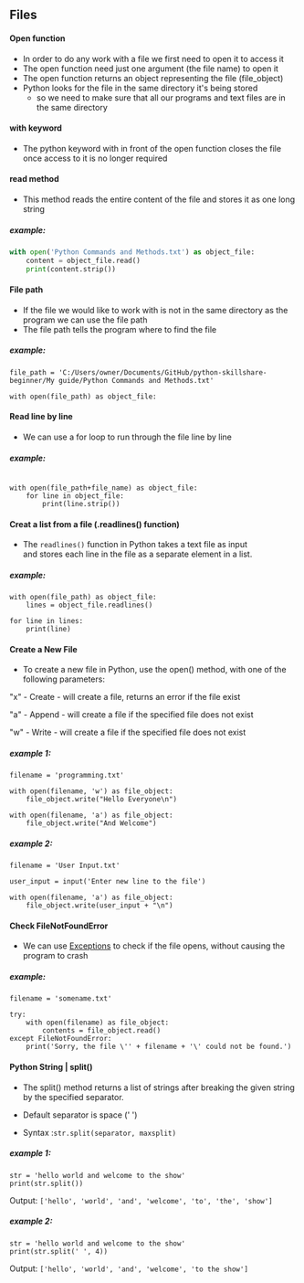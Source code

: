 ## Files 

#### Open function
- In order to do any work with a file we first need to open it to access it
- The open function need just one argument (the file name) to open it
- The open function returns an object representing the file (file_object)
- Python looks for the file in the same directory it's being stored
  - so we need to make sure that all our programs and text files are in the same directory

#### with keyword
- The python keyword with in front of the open function closes the file once access to it is no longer required

#### read method
- This method reads the entire content of the file and stores it as one long string

##### example:
```python
with open('Python Commands and Methods.txt') as object_file:
	content = object_file.read()
	print(content.strip())
```
#### File path
- If the file we would like to work with is not in the same directory as the program we can use the file path
- The file path tells the program where to find the file

##### example:
```
file_path = 'C:/Users/owner/Documents/GitHub/python-skillshare-beginner/My guide/Python Commands and Methods.txt'

with open(file_path) as object_file:
```
#### Read line by line
- We can use a for loop to run through the file line by line

##### example:
```

with open(file_path+file_name) as object_file:
	for line in object_file:
		print(line.strip())
```

#### Creat a list from a file (.readlines() function)
- The `readlines()` function in Python takes a text file as input <br>
and stores each line in the file as a separate element in a list.

##### example:
```
with open(file_path) as object_file:
	lines = object_file.readlines()

for line in lines:
	print(line)
```

#### Create a New File
- To create a new file in Python, use the open() method, with one of the following parameters:

"x" - Create - will create a file, returns an error if the file exist

"a" - Append - will create a file if the specified file does not exist

"w" - Write - will create a file if the specified file does not exist

##### example 1:
```
filename = 'programming.txt'

with open(filename, 'w') as file_object:
	file_object.write("Hello Everyone\n")

with open(filename, 'a') as file_object:
	file_object.write("And Welcome")
```

##### example 2:
```
filename = 'User Input.txt'

user_input = input('Enter new line to the file')

with open(filename, 'a') as file_object:
	file_object.write(user_input + "\n")
```

#### Check FileNotFoundError
- We can use [Exceptions](https://github.com/omer-goder/python-skillshare-beginner/tree/master/Exceptions) to check if the file opens, without causing the program to crash

##### example:
```
filename = 'somename.txt'

try:
	with open(filename) as file_object:
		contents = file_object.read()
except FileNotFoundError:
	print('Sorry, the file \'' + filename + '\' could not be found.')
```
#### Python String | split()
- The split() method returns a list of strings after breaking the given string by the specified separator.
- Default separator is space (' ')

- Syntax :`str.split(separator, maxsplit)`

##### example 1: 
```
str = 'hello world and welcome to the show'
print(str.split())
```
Output: `['hello', 'world', 'and', 'welcome', 'to', 'the', 'show']`

##### example 2:
```
str = 'hello world and welcome to the show'
print(str.split(' ', 4))
```
Output: `['hello', 'world', 'and', 'welcome', 'to the show']`
